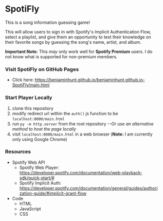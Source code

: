 # SpotiFly
This is a song information guessing game!

This will allow users to sign in with Spotify's Implicit Authentication Flow, select a playlist, and give them an opportunity to test their knowledge on their favorite songs by guessing the song's name, artist, and album.

**Important Note:** This *may* only work well for **Spotify Premium** users. I do not know what is supported for non-premium members.

### Visit SpotiFly on GitHub Pages
- Click here: https://benjaminhunt.github.io/benjaminhunt.github.io-SpotiFly/main.html

### Start Player Locally
1. clone this repository
2. modify redirect url within the `auth()` js function to be `localhost:8000/main.html`
3. run `py -m http.server` from the root repository *--Or use an alternative method to host the page locally*
4. visit `localhost:8000/main.html` in a web browser (**Note:** I am currently only using Google Chrome)

### Resources
- Spotify Web API
  - Spotify Web Player: https://developer.spotify.com/documentation/web-playback-sdk/quick-start/#
  - Spotify Implicit Auth: https://developer.spotify.com/documentation/general/guides/authorization-guide/#implicit-grant-flow
- Code
  - HTML
  - JavaScript
  - CSS

